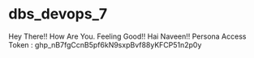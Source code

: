 # dbs_devops_7
Hey There!! How Are You.
Feeling Good!!
Hai Naveen!!
Persona Access Token : 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
